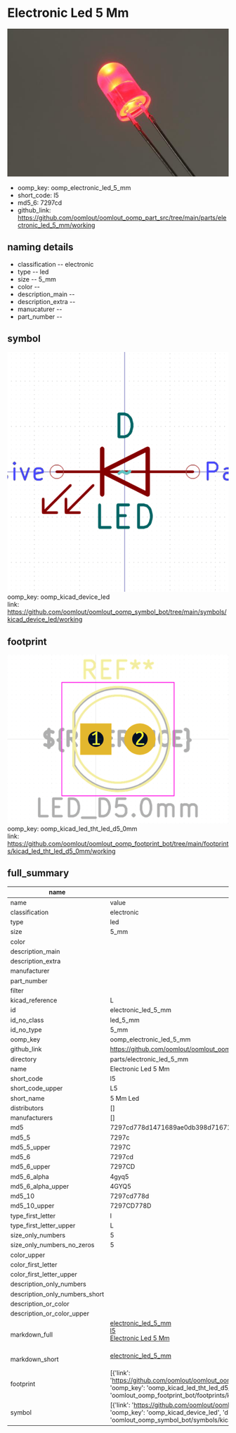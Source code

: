 # Electronic Led 5 Mm
 ![](working_600.jpg) 

  
* oomp_key: oomp_electronic_led_5_mm 
* short_code: l5
* md5_6: 7297cd  
* github_link: https://github.com/oomlout/oomlout_oomp_part_src/tree/main/parts/electronic_led_5_mm/working  
## naming details
* classification -- electronic
* type -- led
* size -- 5_mm
* color -- 
* description_main -- 
* description_extra -- 
* manucaturer -- 
* part_number -- 



## symbol

![](symbol/0/working/working_600.png)  
oomp_key: oomp_kicad_device_led  
link: https://github.com/oomlout/oomlout_oomp_symbol_bot/tree/main/symbols/kicad_device_led/working  

## footprint

![](footprint/0/working/working_600.png)  
oomp_key: oomp_kicad_led_tht_led_d5_0mm  
link: https://github.com/oomlout/oomlout_oomp_footprint_bot/tree/main/footprints/kicad_led_tht_led_d5_0mm/working  

## full_summary
| name | value | 
| --- | --- | 
| name | value | 
| classification | electronic | 
| type | led | 
| size | 5_mm | 
| color |  | 
| description_main |  | 
| description_extra |  | 
| manufacturer |  | 
| part_number |  | 
| filter |  | 
| kicad_reference | L | 
| id | electronic_led_5_mm | 
| id_no_class | led_5_mm | 
| id_no_type | 5_mm | 
| oomp_key | oomp_electronic_led_5_mm | 
| github_link | https://github.com/oomlout/oomlout_oomp_part_src/tree/main/parts/electronic_led_5_mm/working | 
| directory | parts/electronic_led_5_mm | 
| name | Electronic Led 5 Mm | 
| short_code | l5 | 
| short_code_upper | L5 | 
| short_name | 5 Mm Led | 
| distributors | [] | 
| manufacturers | [] | 
| md5 | 7297cd778d1471689ae0db398d716719 | 
| md5_5 | 7297c | 
| md5_5_upper | 7297C | 
| md5_6 | 7297cd | 
| md5_6_upper | 7297CD | 
| md5_6_alpha | 4gyq5 | 
| md5_6_alpha_upper | 4GYQ5 | 
| md5_10 | 7297cd778d | 
| md5_10_upper | 7297CD778D | 
| type_first_letter | l | 
| type_first_letter_upper | L | 
| size_only_numbers | 5 | 
| size_only_numbers_no_zeros | 5 | 
| color_upper |  | 
| color_first_letter |  | 
| color_first_letter_upper |  | 
| description_only_numbers |  | 
| description_only_numbers_short |   | 
| description_or_color |   | 
| description_or_color_upper |   | 
| markdown_full | [electronic_led_5_mm](https://github.com/oomlout/oomlout_oomp_part_src/tree/main/parts/electronic_led_5_mm/working)<br>[l5](https://github.com/oomlout/oomlout_oomp_part_src/tree/main/parts/electronic_led_5_mm/working)<br>[Electronic Led 5 Mm](https://github.com/oomlout/oomlout_oomp_part_src/tree/main/parts/electronic_led_5_mm/working)<br><br> | 
| markdown_short | [electronic_led_5_mm](https://github.com/oomlout/oomlout_oomp_part_src/tree/main/parts/electronic_led_5_mm/working)<br><br> | 
| footprint | [{'link': 'https://github.com/oomlout/oomlout_oomp_footprint_bot/tree/main/foootprntss/kicad_led_tht_led_d5_0mm', 'oomp_key': 'oomp_kicad_led_tht_led_d5_0mm', 'directory': 'oomlout_oomp_footprint_bot/footprints/kicad_led_tht_led_d5_0mm//working/working.kicad_mod'}] | 
| symbol | [{'link': 'https://github.com/oomlout/oomlout_oomp_symbol_bot/tree/main/symbols/kicad_device_led', 'oomp_key': 'oomp_kicad_device_led', 'directory': 'oomlout_oomp_symbol_bot/symbols/kicad_device_led//working/working.kicad_sym'}] | 
